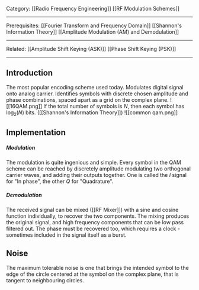 Category: [[Radio Frequency Engineering]] [[RF Modulation Schemes]]
___
Prerequisites: [[Fourier Transform and Frequency Domain]] [[Shannon's Information Theory]] [[Amplitude Modulation (AM) and Demodulation]]
___
Related: [[Amplitude Shift Keying (ASK)]] [[Phase Shift Keying (PSK)]]
___
## Introduction
The most popular encoding scheme used today. Modulates digital signal onto analog carrier. Identifies symbols with discrete chosen amplitude and phase combinations, spaced apart as a grid on the complex plane. 
![[16QAM.png]]
If the total number of symbols is $N$, then each symbol has $\log_2(N)$ bits. ([[Shannon's Information Theory]])
![[common qam.png]]
## Implementation
##### Modulation
The modulation is quite ingenious and simple. Every symbol in the QAM scheme can be reached by discretely amplitude modulating two orthogonal carrier waves, and adding their outputs together. One is called the $I$ signal for "In phase", the other $Q$ for "Quadrature". 
##### Demodulation
The received signal can be mixed ([[RF Mixer]]) with a sine and cosine function individually, to recover the two components. The mixing produces the original signal, and high frequency components that can be low pass filtered out. The phase must be recovered too, which requires a clock - sometimes included in the signal itself as a burst. 
## Noise
The maximum tolerable noise is one that brings the intended symbol to the edge of the circle centered at the symbol on the complex plane, that is tangent to neighbouring circles. 